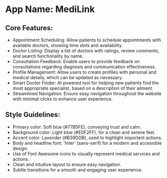 # **App Name**: MediLink

## Core Features:

- Appointment Scheduling: Allow patients to schedule appointments with available doctors, showing time slots and availability.
- Doctor Listing: Display a list of doctors with ratings, review comments, and search functionality by name.
- Consultation Feedback: Enable users to provide feedback on consultations regarding diagnosis and communication effectiveness.
- Profile Management: Allow users to create profiles with personal and medical details, which can be updated as necessary.
- Smart Doctor Finder: AI powered tool for helping new patients find the most appropriate specialist, based on a description of their ailment.
- Streamlined Navigation: Ensure easy navigation throughout the website with minimal clicks to enhance user experience.

## Style Guidelines:

- Primary color: Soft blue (#77B5FE), conveying trust and calm. 
- Background color: Light blue (#E0F2FF), for a clean and serene feel. 
- Accent color: Lavender (#B39DDB), used to highlight important actions. 
- Body and headline font: 'Inter' (sans-serif) for a modern and accessible design. 
- Use of Font Awesome icons to visually represent medical services and actions.
- Clean and intuitive layout to ensure easy navigation.
- Subtle transitions for a smooth and engaging user experience.